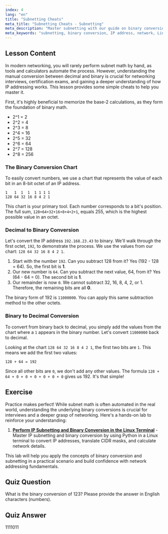 ```yaml
---
index: 4
lang: "en"
title: "Subnetting Cheats"
meta_title: "Subnetting Cheats - Subnetting"
meta_description: "Master subnetting with our guide on binary conversion cheats. Learn to use the 128+64+32+16+8+4+2+1 chart to quickly convert IP addresses from decimal to binary and back. Essential for networking interviews and certifications."
meta_keywords: "subnetting, binary conversion, IP address, network, Linux networking, 128+64+32+16+8+4+2+1, 128 64 32 16 8 4 2 1, decimal to binary, subnet math, tutorial, guide"
---
```


## Lesson Content

In modern networking, you will rarely perform subnet math by hand, as tools and calculators automate the process. However, understanding the manual conversion between decimal and binary is crucial for networking interviews, certification exams, and gaining a deeper understanding of how IP addressing works. This lesson provides some simple cheats to help you master it.

First, it's highly beneficial to memorize the base-2 calculations, as they form the foundation of binary math.

- 2^1 = 2
- 2^2 = 4
- 2^3 = 8
- 2^4 = 16
- 2^5 = 32
- 2^6 = 64
- 2^7 = 128
- 2^8 = 256

### The Binary Conversion Chart

To easily convert numbers, we use a chart that represents the value of each bit in an 8-bit octet of an IP address.

```plaintext
1   1  1  1  1 1 1 1
128 64 32 16 8 4 2 1
```

This chart is your primary tool. Each number corresponds to a bit's position. The full sum, `128+64+32+16+8+4+2+1`, equals 255, which is the highest possible value in an octet.

### Decimal to Binary Conversion

Let's convert the IP address `192.168.23.43` to binary. We'll walk through the first octet, `192`, to demonstrate the process. We use the values from our chart: `128 64 32 16 8 4 2 1`.

1. Start with the number `192`. Can you subtract 128 from it? Yes (192 - 128 = 64). So, the first bit is **1**.
2. Our new number is `64`. Can you subtract the next value, 64, from it? Yes (64 - 64 = 0). The second bit is **1**.
3. Our remainder is now `0`. We cannot subtract 32, 16, 8, 4, 2, or 1. Therefore, the remaining bits are all **0**.

The binary form of 192 is `11000000`. You can apply this same subtraction method to the other octets.

### Binary to Decimal Conversion

To convert from binary back to decimal, you simply add the values from the chart where a `1` appears in the binary number. Let's convert `11000000` back to decimal.

Looking at the chart `128 64 32 16 8 4 2 1`, the first two bits are `1`. This means we add the first two values:

`128 + 64 = 192`

Since all other bits are `0`, we don't add any other values. The formula `128 + 64 + 0 + 0 + 0 + 0 + 0 + 0` gives us 192. It's that simple!

## Exercise

Practice makes perfect! While subnet math is often automated in the real world, understanding the underlying binary conversions is crucial for interviews and a deeper grasp of networking. Here's a hands-on lab to reinforce your understanding:

1. **[Perform IP Subnetting and Binary Conversion in the Linux Terminal](https://labex.io/labs/comptia-perform-ip-subnetting-and-binary-conversion-in-the-linux-terminal-592782)** - Master IP subnetting and binary conversion by using Python in a Linux terminal to convert IP addresses, translate CIDR masks, and calculate network details.

This lab will help you apply the concepts of binary conversion and subnetting in a practical scenario and build confidence with network addressing fundamentals.

## Quiz Question

What is the binary conversion of 123? Please provide the answer in English characters (numbers).

## Quiz Answer

1111011
